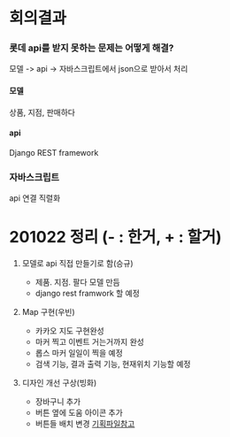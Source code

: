 # 회의결과
### 롯데 api를 받지 못하는 문제는 어떻게 해결?
모델 -> api -> 자바스크립트에서 json으로 받아서 처리

#### 모델
상품, 지점, 판매하다

#### api
Django REST framework

### 자바스크립트
api 연결
직렬화

# 201022 정리 (- : 한거, + : 할거)
1. 모델로 api 직접 만들기로 함(승규)
   - 제품. 지점. 팔다 모델 만듬
   + django rest framwork 할 예정

2. Map 구현(우빈)
   - 카카오 지도 구현완성
   - 마커 찍고 이벤트 거는거까지 완성
   + 롭스 마커 일일이 찍을 예정
   + 검색 기능, 결과 출력 기능, 현재위치 기능할 예정

3. 디자인 개선 구상(빙화)
   - 장바구니 추가
   - 버튼 옆에 도움 아이콘 추가
   - 버튼들 배치 변경
    [기획파일참고](./design.md)